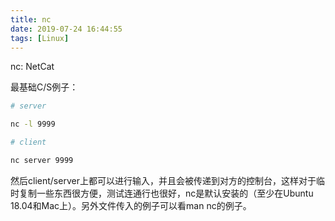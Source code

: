 ```yaml
---
title: nc
date: 2019-07-24 16:44:55
tags: [Linux]
---
```


nc: NetCat

最基础C/S例子：

```bash
# server

nc -l 9999
```

```bash
# client

nc server 9999
```

然后client/server上都可以进行输入，并且会被传递到对方的控制台，这样对于临时复制一些东西很方便，测试连通行也很好，nc是默认安装的（至少在Ubuntu 18.04和Mac上）。另外文件传入的例子可以看man nc的例子。
